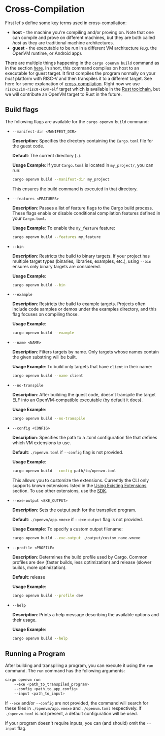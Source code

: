 # Cross-Compilation

First let's define some key terms used in cross-compilation:

- **host** - the machine you're compiling and/or proving on. Note that one can compile and prove on different machines, but they are both called _host_ as they are traditional machine architectures.
- **guest** - the executable to be run in a different VM architecture (e.g. the OpenVM runtime, or Android app).

There are multiple things happening in the `cargo openvm build` command as in the section [here](./write-program.md). In short, this command compiles on host to an executable for guest target.
It first compiles the program normally on your _host_ platform with RISC-V and then transpiles it to a different target. See here for some explanation of [cross-compilation](https://rust-lang.github.io/rustup/cross-compilation.html).
Right now we use `riscv32im-risc0-zkvm-elf` target which is available in the [Rust toolchain](https://doc.rust-lang.org/rustc/platform-support/riscv32im-risc0-zkvm-elf.html), but we will contribute an OpenVM target to Rust in the future.

## Build flags

The following flags are available for the `cargo openvm build` command:

- `--manifest-dir <MANIFEST_DIR>`

  **Description**: Specifies the directory containing the `Cargo.toml` file for the guest code.

  **Default**: The current directory (`.`).

  **Usage Example**: If your `Cargo.toml` is located in `my_project/`, you can run:

  ```bash
  cargo openvm build --manifest-dir my_project
  ```

  This ensures the build command is executed in that directory.

- `--features <FEATURES>`

  **Description**: Passes a list of feature flags to the Cargo build process. These flags enable or disable conditional compilation features defined in your `Cargo.toml`.

  **Usage Example**: To enable the `my_feature` feature:

  ```bash
  cargo openvm build --features my_feature
  ```

- `--bin`

  **Description**: Restricts the build to binary targets. If your project has multiple target types (binaries, libraries, examples, etc.), using `--bin` ensures only binary targets are considered.

  **Usage Example**:

  ```bash
  cargo openvm build --bin
  ```

- `--example`

  **Description**: Restricts the build to example targets. Projects often include code samples or demos under the examples directory, and this flag focuses on compiling those.

  **Usage Example**:

  ```bash
  cargo openvm build --example
  ```

- `--name <NAME>`

  **Description**: Filters targets by name. Only targets whose names contain the given substring will be built.

  **Usage Example**: To build only targets that have `client` in their name:

  ```bash
  cargo openvm build --name client
  ```

- `--no-transpile`

  **Description**: After building the guest code, doesn't transpile the target ELF into an OpenVM-compatible executable (by default it does).

  **Usage Example**:

  ```bash
  cargo openvm build --no-transpile
  ```

- `--config <CONFIG>`

  **Description**: Specifies the path to a .toml configuration file that defines which VM extensions to use.

  **Default**: `./openvm.toml` if `--config` flag is not provided.

  **Usage Example**:

  ```bash
  cargo openvm build --config path/to/openvm.toml
  ```

  This allows you to customize the extensions. Currently the CLI only supports known extensions listed in the [Using Existing Extensions](../custom-extensions/overview.md) section. To use other extensions, use the [SDK](../advanced-usage/sdk.md).

- `--exe-output <EXE_OUTPUT>`

  **Description**: Sets the output path for the transpiled program.

  **Default**: `./openvm/app.vmexe` if `--exe-output` flag is not provided.

  **Usage Example**: To specify a custom output filename:

  ```bash
  cargo openvm build --exe-output ./output/custom_name.vmexe
  ```

- `--profile <PROFILE>`

  **Description**: Determines the build profile used by Cargo. Common profiles are dev (faster builds, less optimization) and release (slower builds, more optimization).

  **Default**: release

  **Usage Example**:

  ```bash
  cargo openvm build --profile dev
  ```

- `--help`

  **Description**: Prints a help message describing the available options and their usage.

  **Usage Example**:

  ```bash
  cargo openvm build --help
  ```

## Running a Program

After building and transpiling a program, you can execute it using the `run` command. The `run` command has the following arguments:

```bash
cargo openvm run
    --exe <path_to_transpiled_program>
    --config <path_to_app_config>
    --input <path_to_input>
```

If `--exe` and/or `--config` are not provided, the command will search for these files in `./openvm/app.vmexe` and `./openvm.toml` respectively. If `./openvm.toml` is not present, a default configuration will be used.

If your program doesn't require inputs, you can (and should) omit the `--input` flag.
